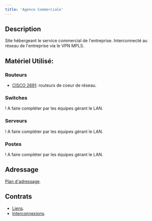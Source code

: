 ```yaml
---
title: 'Agence Commerciale'
---
```


## Description

Site hébergeant le service commercial de l'entreprise. Interconnecté au réseau de l'entreprise via le VPN MPLS.

## Matériel Utilisé:

### Routeurs

* [CISCO 2691](/materiel/routeurs#cisco-2691): routeurs de coeur de réseau.

### Switches

! A faire compléter par les équipes gérant le LAN.

### Serveurs

! A faire compléter par les équipes gérant le LAN.

### Postes

! A faire compléter par les équipes gérant le LAN.

## Adressage

[Plan d'adressage](/addressage-ip/listes-des-adresses/agence-commerciale).

## Contrats

* [Liens](/contrats/liens#agence-commerciale).
* [Interconnexions](/contrats/interconnexions#agence-commerciale).
